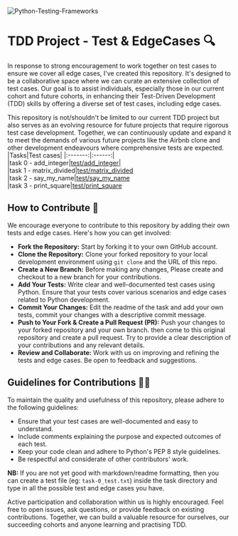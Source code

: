 ![Python-Testing-Frameworks](https://github.com/El-gibbor/C15_TDD_Testcases/assets/107848793/6fcaab0b-1e6c-4006-8b5c-e9944b615a7b)
# TDD Project - Test & EdgeCases 🔍
In response to strong encouragement to work together on test cases to ensure we cover all edge cases, I've created this repository. It's designed to be a collaborative space where we can curate an extensive collection of test cases. Our goal is to assist individuals, especially those in our current cohort and future cohorts, in enhancing their Test-Driven Development (TDD) skills by offering a diverse set of test cases, including edge cases.  
  
This repository is not/shouldn't be limited to our current TDD project but also serves as an evolving resource for future projects that require rigorous test case development. Together, we can continuously update and expand it to meet the demands of various future projects like the Airbnb clone and other development endeavours where comprehensive tests are expected.  
|Tasks|Test cases|
|:-------:|:------:|  
|task 0 - add_integer|[test/add_integer](https://github.com/El-gibbor/C15_TDD_Testcases/tree/main/task-0#test-and-edgecases)|  
|task 1 - matrix_divided|[test/matrix_divided](https://github.com/El-gibbor/TDD_Tests/tree/main/task_1#task-1---matrix_divided)  
|task 2 - say_my_name|[test/say_my_name](https://github.com/El-gibbor/TDD_Tests/tree/main/task_2#task-2---say_my_name)  
|task 3 - print_square|[test/print_square](https://github.com/El-gibbor/TDD_Tests/tree/main/task_3#task-3---print_square)
## How to Contribute 🤝  
We encourage everyone to contribute to this repository by adding their own tests and edge cases. Here's how you can get involved:  
- **Fork the Repository:** Start by forking it to your own GitHub account.  
- **Clone the Repository:** Clone your forked repository to your local development environment using `git clone` and the URL of this repo.  
- **Create a New Branch:** Before making any changes, Please create and checkout to a new branch for your contributions.  
- **Add Your Tests:** Write clear and well-documented test cases using Python. Ensure that your tests cover various scenarios and edge cases related to Python development.  
- **Commit Your Changes:** Edit the readme of the task and add your own tests, commit your changes with a descriptive commit message.  
- **Push to Your Fork & Create a Pull Request (PR):** Push your changes to your forked repository and your own branch. then come to this original repository and create a pull request. Try to provide a clear description of your contributions and any relevant details.  
- **Review and Collaborate:** Work with us on improving and refining the tests and edge cases. Be open to feedback and suggestions.
## Guidelines for Contributions 👌🏾
To maintain the quality and usefulness of this repository, please adhere to the following guidelines:
  
- Ensure that your test cases are well-documented and easy to understand.  
- Include comments explaining the purpose and expected outcomes of each test.  
- Keep your code clean and adhere to Python's PEP 8 style guidelines.  
- Be respectful and considerate of other contributors' work.
  
**NB:**  If you are not yet good with markdown/readme formatting, then you can create a test file (eg: `task-0_test.txt`) inside the task directory and type in all the possible test and edge cases you have.  
  
Active participation and collaboration within us is highly encouraged. Feel free to open issues, ask questions, or provide feedback on existing contributions. Together, we can build a valuable resource for ourselves, our succeeding cohorts and anyone learning and practising TDD.
